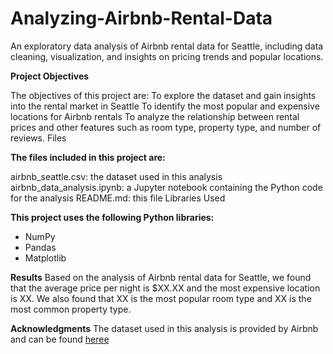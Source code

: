 # Analyzing-Airbnb-Rental-Data
An exploratory data analysis of Airbnb rental data for Seattle, including data cleaning, visualization, and insights on pricing trends and popular locations.

<b> Project Objectives</b>

The objectives of this project are:
To explore the dataset and gain insights into the rental market in Seattle
To identify the most popular and expensive locations for Airbnb rentals
To analyze the relationship between rental prices and other features such as room type, property type, and number of reviews.
Files

<b>The files included in this project are:</b>

airbnb_seattle.csv: the dataset used in this analysis
airbnb_data_analysis.ipynb: a Jupyter notebook containing the Python code for the analysis
README.md: this file
Libraries Used

<b>This project uses the following Python libraries: </b>
<ul>
<li>NumPy</li>
<li>Pandas</li>
<li>Matplotlib</li>
</ul>
<b>Results</b>
Based on the analysis of Airbnb rental data for Seattle, we found that the average price per night is $XX.XX and the most expensive location is XX. We also found that XX is the most popular room type and XX is the most common property type.

<b>Acknowledgments</b>
The dataset used in this analysis is provided by Airbnb and can be found  <a href="https://www.kaggle.com/datasets/airbnb/seattle">heree</a>

